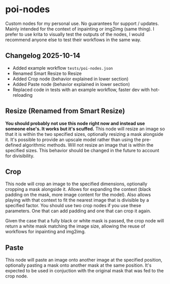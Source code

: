 # poi-nodes
Custom nodes for my personal use. No guarantees for support / updates. Mainly intended for the context of inpainting or img2img (same thing). I prefer to use krita to visually test the outputs of the nodes, I would recommend anyone else to test their workflows in the same way.

## Changelog 2025-10-14
- Added example workflow `tests/poi-nodes.json`
- Renamed Smart Resize to Resize
- Added Crop node (behavior explained in lower section)
- Added Paste node (behavior explained in lower section)
- Replaced code in tests with an example workflow, faster dev with hot-reloading

## Resize (Renamed from Smart Resize)
**You should probably not use this node right now and instead use someone else's. It works but it's scuffed.**
This node will resize an image so that it is within the two specified sizes, optionally resizing a mask alongside it. It's possible to provide an upscale model rather than using the pre-defined algorithmic methods. Will not resize an image that is within the specified sizes. This behavior should be changed in the future to account for divisibility.

## Crop
This node will crop an image to the specified dimensions, optionally cropping a mask alongside it. Allows for expanding the context (black padding on the mask, more image content for the model). Also allows playing with that context to fit the nearest image that is divisible by a specified factor. You should use two crop nodes if you use these parameters. One that can add padding and one that can crop it again.

Given the case that a fully black or white mask is passed, the crop node will return a white mask matching the image size, allowing the reuse of workflows for inpainting and img2img.

## Paste
This node will paste an image onto another image at the specified position, optionally pasting a mask onto another mask at the same position. It's expected to be used in conjuction with the original mask that was fed to the crop node.
